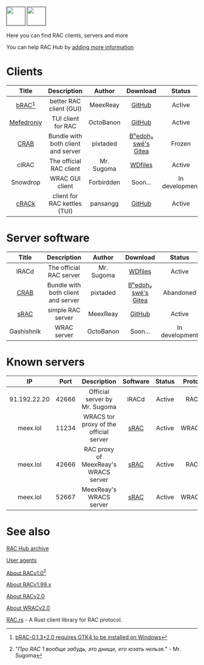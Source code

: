 [<img src="https://github.com/user-attachments/assets/f2be5caa-6246-4a6a-9bee-2b53086f9afb" height="50">]() [<img src="https://github.com/user-attachments/assets/4d35191d-1dbc-4391-a761-6ae7f76ba7af" height="50">]() 

Here you can find RAC clients, servers and more 

You can help RAC Hub by [adding more information](https://github.com/Forbirdden/rachub/pulls)

# Clients

| Title        | Description | Author        | Download     | Status     | Lang | RAC   |   WRAC |
|    :----:    |    :----:   |    :----:     |  :----:  |  :----:    |  :----:    | :----:    | :----: |
| [bRAC](https://github.com/MeexReay/bRAC)[^1] | better RAC client (GUI) | MeexReay | [GitHub](https://github.com/MeexReay/bRAC/releases) | Active | Rust | v2 | v2 |
| [Mefedroniy](https://github.com/OctoBanon-Main/mefedroniy-client) | TUI client for RAC | OctoBanon | [GitHub](https://github.com/OctoBanon-Main/mefedroniy-client/releases) | Active | Rust | v1.99.2 |  |
| [CRAB](https://gitea.bedohswe.eu.org/pixtaded/crab) | Bundle with both client and server | pixtaded | [Bʰedoh₂ swé's Gitea](https://gitea.bedohswe.eu.org/pixtaded/crab/releases) | Frozen | Java | v1.99.2 | |
| clRAC | The official RAC client | Mr. Sugoma | [WDfiles](https://wdfiles.ru/Ofx7) | Active | C | v2 |  |
| Snowdrop | WRAC GUI client | Forbirdden | Soon... | In development | JavaScript |  | v2 |
| [сRACk](https://github.com/pansangg/cRACk) | client for RAC kettles (TUI) | pansangg | [GitHub](https://github.com/pansangg/cRACk/releases) | Active | Python | v1.99.2 |  |

[^1]: [bRAC-0.1.3+2.0 requires GTK4 to be installed on Windows](https://github.com/MeexReay/bRAC/releases/tag/0.1.3%2B2.0#user-content-window-gui-install)

# Server software

| Title        | Description | Author        | Download     | Status     | Lang     | RAC   | WRAC |
|    :----:    |    :----:   |    :----:     |  :----:  |  :----:    |  :----:    | :----:    | :----: |
| lRACd | The official RAC server | Mr. Sugoma | [WDfiles](https://wdfiles.ru/Obvt) | Active | C | v2 |  |
| [CRAB](https://gitea.bedohswe.eu.org/pixtaded/crab) | Bundle with both client and server | pixtaded | [Bʰedoh₂ swé's Gitea](https://gitea.bedohswe.eu.org/pixtaded/crab/releases) | Abandoned | Java | v1.99.2 |  |
| [sRAC](https://github.com/MeexReay/sRAC) | simple RAC server | MeexReay | [GitHub](https://github.com/MeexReay/sRAC/releases) | Active | Rust | v2 | v2 | 
| Gashishnik | WRAC server | OctoBanon | Soon... | In development | Rust |  | v2 |

# Known servers

| IP        | Port | Description | Software     | Status     | Protocol | Auth |
|    :----:    |    :----:   |    :----:     |  :----:  |  :----:    |  :----:    | :----: |
| 91.192.22.20 | 42666 | Official server by Mr. Sugoma | lRACd | Active | RACv2 | Optional |
| meex.lol | 11234 | WRACS tor proxy of the official server | [sRAC](https://github.com/MeexReay/sRAC) | Active | WRACSv2 | Optional |
| meex.lol | 42666 | RAC proxy of MeexReay's WRACS server | [sRAC](https://github.com/MeexReay/sRAC) | Active | RACv2 | Required |
| meex.lol | 52667 | MeexReay's WRACS server | [sRAC](https://github.com/MeexReay/sRAC) | Active | WRACSv2 | Required |

# See also

[RAC Hub archive](https://github.com/Forbirdden/RAC-Hub/blob/main/ARCHIVE.md)

[User agents](https://github.com/MeexReay/bRAC/blob/main/docs/user_agents.md)

[About RACv1.0](https://github.com/Forbirdden/RAC-Hub/blob/main/RACv1.md)[^3]

[About RACv1.99.x](https://github.com/Forbirdden/RAC-Hub/blob/main/RACv1.99.md)

[About RACv2.0](https://github.com/Forbirdden/RAC-Hub/blob/main/RACv2.md)

[About WRACv2.0](https://github.com/Forbirdden/RAC-Hub/blob/main/WRAC.md)

[RAC.rs](https://github.com/kostya-zero/rac-rs) - A Rust client library for RAC protocol. 

[^3]: "_Про RAC 1 вообще забудь, это днище, его юзать нельзя._" - Mr. Sugoma

